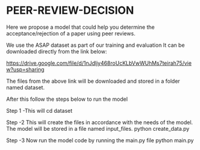 # PEER-REVIEW-DECISION

Here we propose a model that could help you determine the acceptance/rejection of a paper using peer reviews.

We use the ASAP dataset as part of our training and evaluation
It can be downloaded directly from the link below:

https://drive.google.com/file/d/1nJdljy468roUcKLbVwWUhMs7teirah75/view?usp=sharing

The files from  the above link will be downloaded and stored in a folder named dataset.

After this follow the steps below to run the model

Step 1 -This will 
   cd dataset

Step -2 This will create the files in accordance with the needs of the model. The model will be stored  in a file named input_files.
   python create_data.py
   
Step -3 Now run the model code by running the main.py file
   python main.py 
